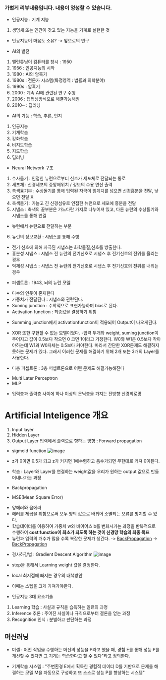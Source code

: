 ### 가볍게 리뷰내용입니다. 내용이 엉성할 수 있습니다.

* 인공지능 : 기계 지능
1. 생명체 또는 인간이 갖고 있는 지능을 기계로 실현한 것
* 인공지능이 마음도 소유?
-> 앞으로의 연구

* AI의 발전

1. 앨런튜닝이 컴퓨터를 창시 : 1950
2. 1956 : 인공지능의 시작 
3. 1980 : AI의 암흑기
4. 1980s : 전문가 시스템(특정영역 : 법률과 의학분야)
5. 1990s : 암흑기
6. 2000 : 계속 AI에 관련된 연구 수행
7. 2006 : 딥러닝방식으로 해결가능해짐
8. 2010~ : 딥러닝

* AI의 기능 : 학습, 추론, 인지
1. 인공지능
2. 기계학습
3. 강화학습
4. 비지도학습
5. 지도학습
6. 딥러닝

* Neural Network 구조
1. 수사돌기 : 인접한 뉴런으로부터 신호가 세포체로 전달되는 통로
2. 세포체 : 신경세포의 중앙에위치 / 정보의 수용 연산 출력
3. 축색융기부 : 수상돌기를 통해 입력된 자극이 임계치를 넘으면 신경흥분을 전달, 낮으면 전달 X
4. 축색돌기 : 가늘고 긴 신경섬유로 인접한 뉴런으로 세포에 흥분을 전달
5. 시냅스 : 축색의 끝부분은 가느다란 가지로 나누어져 있고, 다른 뉴런의 수상돌기와 시냅스를 통해 연결
- 뉴런에서 뉴런으로 전달하는 부분
6. 뉴런의 정보교환 : 시냅스를 통해 수행

- 전기 신호에 의해 자극된 시냅스는 화학물질,신호를 방출한다.
- 흥분성 시냅스 : 시냅스 전 뉴런의 전기신호로 시냅스 후 전기신호의 전위를 올리는 경우
- 억제성 시냅스 : 시냅스 전 뉴런의 전기신호로 시냅스 후 전기신호의 전위를 내리는 경우

* 퍼셉트론 : 1943, 뇌의 뉴런 모델
- 다수의 인풋이 존재한다
- 가중치가 전달된다 : 시냅스와 관련된다.
- Suming junction : 수학적으로 표현가능하며 bias로 된다. 
- Activation function : 최종값을 결정하기 위함

* Summing junction에서 activationfunction이 적용되어 Output이 나오게된다. 

* XOR 또한 구현할 수 없는 모델이었다. 
-입력 두개와 weight, suming junction이 주어지고 값이 0.5보다 작으면 0 크면 1이라고 가정한다.
W0와 W1은 0.5보다 작아야하는데 W1과 W0자체는 0.5보다 커야한다. 따라서 간단한 XOR문제도 해결하지 못하는 문제가 있다. 그래서 이러한 문제를 해결하기 위해 2개 또는 3개의 Layer를 사용한다.
- 다층 퍼셉트론 : 3층 퍼셉트론으로 어떤 문제도 해결가능해진다

* Multi Later Perceptron
* MLP
- 입력층과 출력층 사이에 하나 이상의 은닉층을 가지는 전방향 신경회로망


# Artificial Inteligence 개요
1. Input layer 
2. Hidden Layer
3. Output Layer
입력에서 출력으로 향하는 방향 : Forward propagation

* sigmoid function
![image](https://user-images.githubusercontent.com/76835313/135761504-9456da77-4a21-42a9-a5c5-8e160579b769.png)

* z가 0이면 0.5가 되고 z가 커지면 1에수렴하고 음수가되면 무한대로 커져 0이된다.

* 학습 : Layer와 Layer를 연결하는 weight값을 우리가 원하는 output 값으로 만들어내나가는 과정

* Backpropagation 


* MSE(Mean Square Error)
- 양에러와 음에러
- 에러를 제곱을 취함으로써 모두 양의 값으로 바뀌어 소멸되는 오류를 방지할 수 있다. 
- 학습데이터를 이용하여 가중치 w와 바이어스 b를 변화시키는 과정을 반복적으로 수행하여 **cost function이 최소가 되도록 하는 것이 신경망 학습의 최종 목표**
- 뉴런과 입력의 개수가 많을 수록 복잡한 문제가 생긴다.
-> [BackPropagation](https://mattmazur.com/2015/03/17/a-step-by-step-backpropagation-example/)
-> [BackPropagation](http://galaxy.agh.edu.pl/~vlsi/AI/backp_t_en/backprop.html)  

* 경사하강법 : Gradient Descent Algorithm
![image](https://user-images.githubusercontent.com/76835313/135817714-75eb4be6-304b-4364-bfb8-0a2bbc8b9ef0.png)
- step을 통해서 Learning weight 값을 결정한다. 

* local 최저점에 빠지는 경우의 대책방안
- 이때는 스텝을 크게 가져가야한다.

* 인공지능 3대 요소기술
1. Learning 학습 : 사실과 규칙을 습득하는 일련의 과정
2. Inference 추론 : 주어진 사실이나 규칙으로부터 결론을 얻는 과정
3. Recognition 인식 : 분별하고 판단하는 과정

## 머신러닝
* 미셸 : 어떤 작업을 수행하는 머신의 성능을 P라고 했을 때, 경험 E를 통해 성능 P를 개선할 수 있다면 그 기계는 학습한다고 할 수 있다"라고 정의한다.

* 기계학습 시스템 : "주변환경 E에서 획득한 경험적 데이터 D를 기반으로 문제를 해결하는 모델 M을 자동으로 구성하고 또 스스로 성능 P를 향상하는 시스템"

